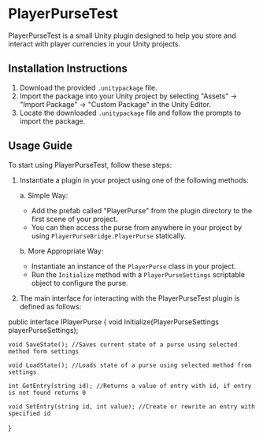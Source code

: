 # PlayerPurseTest

PlayerPurseTest is a small Unity plugin designed to help you store and interact with player currencies in your Unity projects.

## Installation Instructions

1. Download the provided `.unitypackage` file.
2. Import the package into your Unity project by selecting "Assets" → "Import Package" → "Custom Package" in the Unity Editor.
3. Locate the downloaded `.unitypackage` file and follow the prompts to import the package.

## Usage Guide

To start using PlayerPurseTest, follow these steps:

1. Instantiate a plugin in your project using one of the following methods:

    a. Simple Way:
    - Add the prefab called "PlayerPurse" from the plugin directory to the first scene of your project.
    - You can then access the purse from anywhere in your project by using `PlayerPurseBridge.PlayerPurse` statically.

    b. More Appropriate Way:
    - Instantiate an instance of the `PlayerPurse` class in your project.
    - Run the `Initialize` method with a `PlayerPurseSettings` scriptable object to configure the purse.

2. The main interface for interacting with the PlayerPurseTest plugin is defined as follows:

public interface IPlayerPurse
{
    void Initialize(PlayerPurseSettings playerPurseSettings);
    
    void SaveState(); //Saves current state of a purse using selected method form settings
    
    void LoadState(); //Loads state of a purse using selected method from settings
    
    int GetEntry(string id); //Returns a value of entry with id, if entry is not found returns 0
    
    void SetEntry(string id, int value); //Create or rewrite an entry with specified id
}
